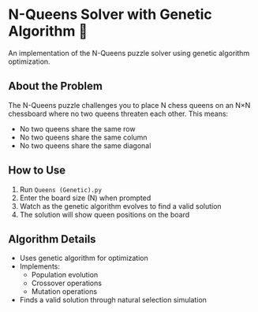 # N-Queens Solver with Genetic Algorithm 👑

An implementation of the N-Queens puzzle solver using genetic algorithm optimization.

## About the Problem
The N-Queens puzzle challenges you to place N chess queens on an N×N chessboard where no two queens threaten each other. This means:
- No two queens share the same row
- No two queens share the same column
- No two queens share the same diagonal

## How to Use
1. Run `Queens (Genetic).py`
2. Enter the board size (N) when prompted
3. Watch as the genetic algorithm evolves to find a valid solution
4. The solution will show queen positions on the board

## Algorithm Details
- Uses genetic algorithm for optimization
- Implements:
  - Population evolution
  - Crossover operations
  - Mutation operations
- Finds a valid solution through natural selection simulation 